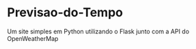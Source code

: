 # Previsao-do-Tempo
 Um site simples em Python utilizando o Flask junto com a API do OpenWeatherMap
